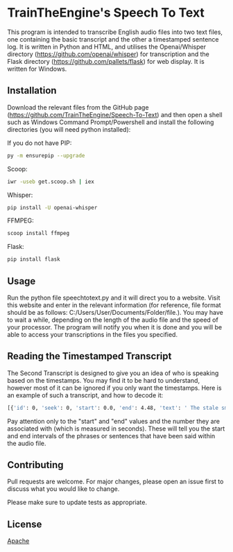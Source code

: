 # TrainTheEngine's Speech To Text

This program is intended to transcribe English audio files into two text files, one containing the basic transcript and the other a timestamped sentence log. It is written in Python and HTML, and utilises the Openai/Whisper directory (https://github.com/openai/whisper) for transcription and the Flask directory (https://github.com/pallets/flask) for web display. It is written for Windows.


## Installation

Download the relevant files from the GitHub page (https://github.com/TrainTheEngine/Speech-To-Text) and then open a shell such as Windows Command Prompt/Powershell and install the following directories (you will need python installed):

If you do not have PIP:
```bash
py -m ensurepip --upgrade
```

Scoop:
```bash
iwr -useb get.scoop.sh | iex
```
Whisper:
```bash
pip install -U openai-whisper
```
FFMPEG:
```bash
scoop install ffmpeg
```
Flask:
```bash
pip install flask
```

## Usage
Run the python file speechtotext.py and it will direct you to a website. Visit this website and enter in the relevant information (for reference, file format should be as follows: C:/Users/User/Documents/Folder/file.<name extension>). You may have to wait a while, depending on the length of the audio file and the speed of your processor. The program will notify you when it is done and you will be able to access your transcriptions in the files you specified.

## Reading the Timestamped Transcript
The Second Transcript is designed to give you an idea of who is speaking based on the timestamps. You may find it to be hard to understand, however most of it can be ignored if you only want the timestamps. Here is an example of such a transcript, and how to decode it:
```bash
[{'id': 0, 'seek': 0, 'start': 0.0, 'end': 4.48, 'text': ' The stale smell of old beer lingers.', 'tokens': [50364, 440, 342, 1220, 4316, 295, 1331, 8795, 22949, 433, 13, 50588], 'temperature': 0.0, 'avg_logprob': -0.25378386654070956, 'compression_ratio': 1.4210526315789473, 'no_speech_prob': 0.022392638027668}, {'id': 1, 'seek': 0, 'start': 4.48, 'end': 7.0200000000000005, 'text': ' It takes heat to bring out the odor.', 'tokens': [50588, 467, 2516, 3738, 281, 1565, 484, 264, 41176, 13, 50715], 'temperature': 0.0, 'avg_logprob': -0.25378386654070956, 'compression_ratio': 1.4210526315789473, 'no_speech_prob': 0.022392638027668}, {'id': 2, 'seek': 0, 'start': 7.0200000000000005, 'end': 9.94, 'text': ' A cold dip restores health and zest.', 'tokens': [50715, 316, 3554, 10460, 1472, 2706, 1585, 293, 37889, 13, 50861], 'temperature': 0.0, 'avg_logprob': -0.25378386654070956, 'compression_ratio': 1.4210526315789473, 'no_speech_prob': 0.022392638027668}, {'id': 3, 'seek': 0, 'start': 9.94, 'end': 12.620000000000001, 'text': ' A salt pickle tastes fine with ham.', 'tokens': [50861, 316, 5139, 31433, 8666, 2489, 365, 7852, 13, 50995], 'temperature': 0.0, 'avg_logprob': -0.25378386654070956, 'compression_ratio': 1.4210526315789473, 'no_speech_prob': 0.022392638027668}, {'id': 4, 'seek': 0, 'start': 12.620000000000001, 'end': 15.08, 'text': ' Tacos al pastor are my favorite.', 'tokens': [50995, 38848, 329, 419, 21193, 366, 452, 2954, 13, 51118], 'temperature': 0.0, 'avg_logprob': -0.25378386654070956, 'compression_ratio': 1.4210526315789473, 'no_speech_prob': 0.022392638027668}, {'id': 5, 'seek': 0, 'start': 15.08, 'end': 17.6, 'text': ' A zestful food is the hot cross bun.', 'tokens': [51118, 316, 37889, 906, 1755, 307, 264, 2368, 3278, 6702, 13, 51244], 'temperature': 0.0, 'avg_logprob': -0.25378386654070956, 'compression_ratio': 1.4210526315789473, 'no_speech_prob': 0.022392638027668}]
```
Pay attention only to the "start" and "end" values and the number they are associated with (which is measured in seconds). These will tell you the start and end intervals of the phrases or sentences that have been said within the audio file.

## Contributing

Pull requests are welcome. For major changes, please open an issue first
to discuss what you would like to change.

Please make sure to update tests as appropriate.

## License

[Apache](https://choosealicense.com/licenses/apache-2.0/)
